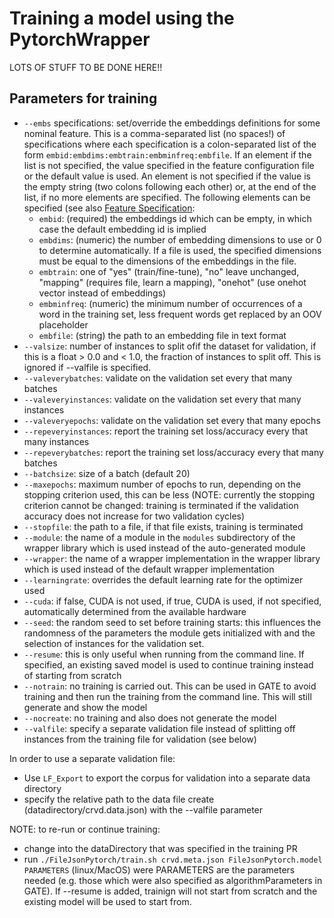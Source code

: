 # Training a model using the PytorchWrapper

LOTS OF STUFF TO BE DONE HERE!!

## Parameters for training

* `--embs` specifications: set/override the embeddings definitions for some nominal feature. This is a comma-separated list
  (no spaces!) of specifications where each specification is a colon-separated list of the form
  `embid:embdims:embtrain:embminfreq:embfile`. If an element if the list is not specified, the value specified in
  the feature configuration file or the default value is used. An element is not specified if the value is the empty string
  (two colons following each other) or, at the end of the list, if no more elements are specified. The following elements
  can be specified (see also [Feature Specification](FeatureSpecification):
  * `embid`: (required) the embeddings id which can be empty, in which case the default embedding id is implied
  * `embdims`: (numeric) the number of embedding dimensions to use or 0 to determine automatically. If a file is used,
    the specified dimensions must be equal to the dimensions of the embeddings in the file.
  * `embtrain`: one of "yes" (train/fine-tune), "no" leave unchanged, "mapping" (requires file, learn a mapping),
    "onehot" (use onehot vector instead of embeddings)
  * `embminfreq`: (numeric) the minimum number of occurrences of a word in the training set, less frequent words get replaced
    by an OOV placeholder
  * `embfile`: (string) the path to an embedding file in text format
* `--valsize`: number of instances to split ofif the dataset for validation, if this is a float > 0.0 and < 1.0, the fraction of
  instances to split off. This is ignored if --valfile is specified.
* `--valeverybatches`: validate on the validation set every that many batches
* `--valeveryinstances`: validate on the validation set every that many instances
* `--valeveryepochs`: validate on the validation set every that many epochs
* `--repeveryinstances`: report the training set loss/accuracy every that many instances
* `--repeverybatches`: report the training set loss/accuracy every that many batches
* `--batchsize`: size of a batch (default 20)
* `--maxepochs`: maximum number of epochs to run, depending on the stopping criterion used, this can be less
  (NOTE: currently the stopping criterion cannot be changed: training is terminated if the validation accuracy
  does not increase for two validation cycles)
* `--stopfile`: the path to a file, if that file exists, training is terminated
* `--module`: the name of a module in the `modules` subdirectory of the wrapper library which is used instead of
  the auto-generated module
* `--wrapper`: the name of a wrapper implementation in the wrapper library which is used instead of the default
  wrapper implementation
* `--learningrate`: overrides the default learning rate for the optimizer used
* `--cuda`: if false, CUDA is not used, if true, CUDA is used, if not specified, automatically determined from the
  available hardware
* `--seed`: the random seed to set before training starts: this influences the randomness of the parameters the module
  gets initialized with and the selection of instances for the validation set.
* `--resume`: this is only useful when running from the command line. If specified, an existing saved model is used
  to continue training instead of starting from scratch
* `--notrain`: no training is carried out. This can be used in GATE to avoid training and then run the training
  from the command line. This will still generate and show the model
* `--nocreate`: no training and also does not generate the model
* `--valfile`: specify a separate validation file instead of splitting off instances from the training file for validation
  (see below)

In order to use a separate validation file:
* Use `LF_Export` to export the corpus for validation into a separate data directory
* specify the relative path to the data file create (datadirectory/crvd.data.json) with the --valfile parameter

NOTE: to re-run or continue training:
* change into the dataDirectory that was specified in the training PR
* run `./FileJsonPytorch/train.sh crvd.meta.json FileJsonPytorch.model PARAMETERS` (linux/MacOS) were PARAMETERS are the parameters
  needed (e.g. those which were also specified as algorithmParameters in GATE). If --resume is added, trainign will
  not start from scratch and the existing model will be used to start from.
